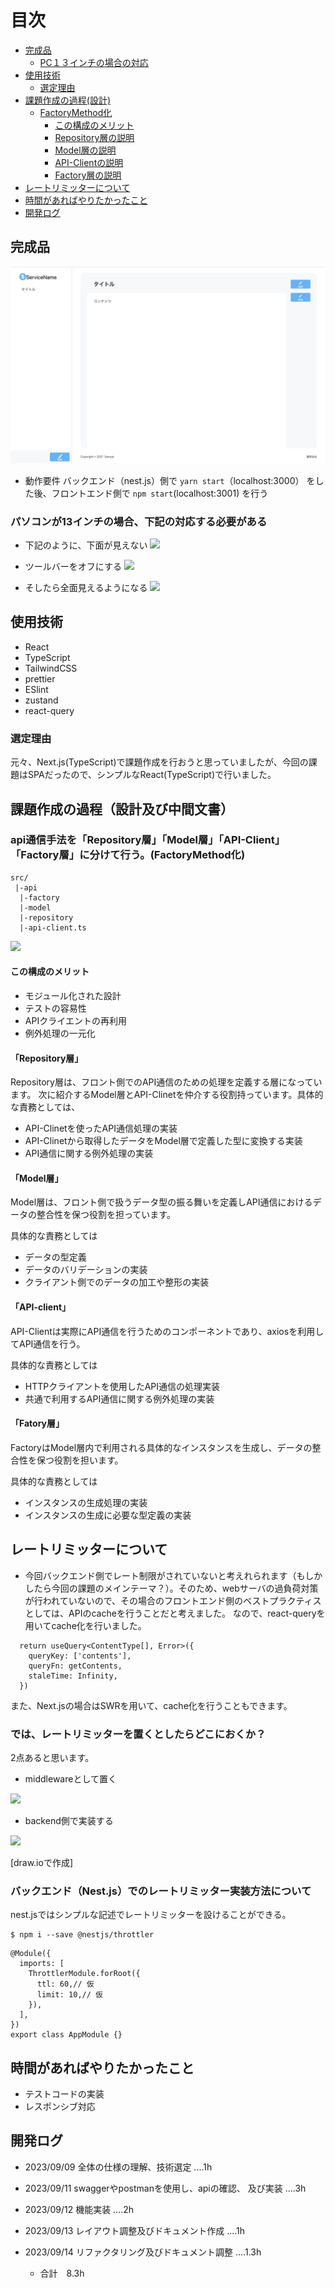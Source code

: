 # 目次
- [完成品](#complete)
  - [PC１３インチの場合の対応](#pc)
- [使用技術](#tech)
  - [選定理由](#reason)
- [課題作成の過程(設計)](#hardship)
  - [FactoryMethod化](#factory)
    - [この構成のメリット](#melit)
    - [Repository層の説明](#repository)
    - [Model層の説明](#model)
    - [API-Clientの説明](#api-client)
    - [Factory層の説明](#fac-method)
- [レートリミッターについて](#rait)
- [時間があればやりたかったこと](#want)
- [開発ログ](#log)

<h2 id="complete">完成品</h2>

![](./sketch/complete.png)
- 動作要件
  バックエンド（nest.js）側で
  ```yarn start```（localhost:3000）
  をした後、フロントエンド側で
  ```npm start```(localhost:3001)
  を行う

<h3 id="pc">パソコンが13インチの場合、下記の対応する必要がある</h3>

- 下記のように、下面が見えない
![](./sketch/1.png)

- ツールバーをオフにする
![](./sketch/2.png)

- そしたら全面見えるようになる
![](./sketch/3.png)

  

<h2 id="tech">使用技術</h2>

- React
- TypeScript
- TailwindCSS
- prettier
- ESlint
- zustand
- react-query

<h3 id="reason">選定理由</h3>

元々、Next.js(TypeScript)で課題作成を行おうと思っていましたが、今回の課題はSPAだったので、シンプルなReact(TypeScript)で行いました。

<h2 id="hardship">課題作成の過程（設計及び中間文書）</h2>

<h3 id="factory">api通信手法を「Repository層」「Model層」「API-Client」「Factory層」に分けて行う。(FactoryMethod化)</h3>

```
src/
 |-api
  |-factory
  |-model
  |-repository
  |-api-client.ts
```

![](./sketch/api.png)

<h4 id="melit">この構成のメリット</h4>

- モジュール化された設計
- テストの容易性
- APIクライエントの再利用
- 例外処理の一元化

<h4 id="repository">「Repository層」</h4>

Repository層は、フロント側でのAPI通信のための処理を定義する層になっています。
次に紹介するModel層とAPI-Clinetを仲介する役割持っています。具体的な責務としては、
- API-Clinetを使ったAPI通信処理の実装
- API-Clinetから取得したデータをModel層で定義した型に変換する実装
- API通信に関する例外処理の実装

<h4 id="model">「Model層」</h4>

Model層は、フロント側で扱うデータ型の振る舞いを定義しAPI通信におけるデータの整合性を保つ役割を担っています。

具体的な責務としては

- データの型定義
- データのバリデーションの実装
- クライアント側でのデータの加工や整形の実装
  
<h4 id="api-client">「API-client」</h4>

API-Clientは実際にAPI通信を行うためのコンポーネントであり、axiosを利用してAPI通信を行う。

具体的な責務としては

- HTTPクライアントを使用したAPI通信の処理実装
- 共通で利用するAPI通信に関する例外処理の実装

<h4 id="fac-method">「Fatory層」</h4>

FactoryはModel層内で利用される具体的なインスタンスを生成し、データの整合性を保つ役割を担います。

具体的な責務としては

- インスタンスの生成処理の実装
- インスタンスの生成に必要な型定義の実装


<h2 id="rait">レートリミッターについて</h2>

- 今回バックエンド側でレート制限がされていないと考えれられます（もしかしたら今回の課題のメインテーマ？）。そのため、webサーバの過負荷対策が行われていないので、その場合のフロントエンド側のベストプラクティスとしては、APIのcacheを行うことだと考えました。
なので、react-queryを用いてcache化を行いました。
```
  return useQuery<ContentType[], Error>({
    queryKey: ['contents'],
    queryFn: getContents,
    staleTime: Infinity,
  })
```
また、Next.jsの場合はSWRを用いて、cache化を行うこともできます。

### では、レートリミッターを置くとしたらどこにおくか？
2点あると思います。

- middlewareとして置く
  
![](./sketch/画面(middle).png)

- backend側で実装する
  
![](./sketch/画面(back).png)

[draw.ioで作成]

### バックエンド（Nest.js）でのレートリミッター実装方法について
nest.jsではシンプルな記述でレートリミッターを設けることができる。
```
$ npm i --save @nestjs/throttler
```
```
@Module({
  imports: [
    ThrottlerModule.forRoot({
      ttl: 60,// 仮
      limit: 10,// 仮
    }),
  ],
})
export class AppModule {}
```

<h2 id="want">時間があればやりたかったこと</h2>

- テストコードの実装
- レスポンシブ対応

<h2 id="log">開発ログ</h2>

- 2023/09/09
  全体の仕様の理解、技術選定
  ....1h

- 2023/09/11
  swaggerやpostmanを使用し、apiの確認、
  及び実装
  ....3h

- 2023/09/12
  機能実装
  ....2h

- 2023/09/13
  レイアウト調整及びドキュメント作成
  ....1h

- 2023/09/14
  リファクタリング及びドキュメント調整
  ....1.3h
  - 合計　8.3h

